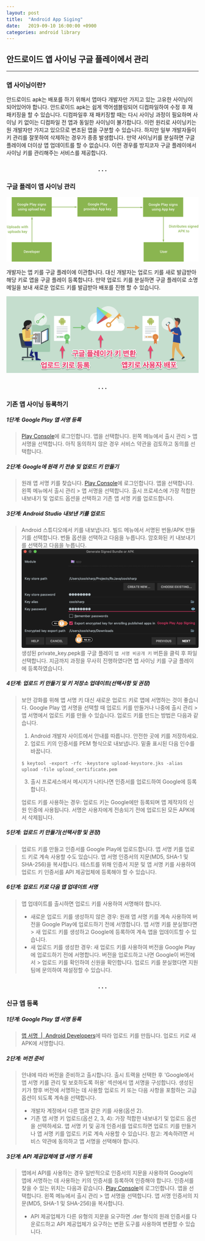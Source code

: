 ```yaml
---
layout: post
title:  "Android App Siging"
date:   2019-09-10 16:00:00 +0900
categories: android library
---
```


## 안드로이드 앱 사이닝 구글 플레이에서 관리
---
### 앱 사이닝이란?

안드로이드 apk는 배포를 하기 위해서 앱마다 개발자만 가지고 있는 고유한 사이닝이 되어있어야 합니다. 안드로이드 apk는 쉽게 역어셈블링되어 디컴파일하여 수정 후 재 패키징을 할 수 있습니다. 디컴파일후 재 패키징할 때는 다시 사이닝 과정이 필요하며 사이닝 키 없이는 디컴파일 전 앱과 동일한 사이닝이 불가합니다. 이런 원리로 사이닝키는 원 개발자만 가지고 있으므로 변조된 앱을 구분할 수 있습니다. 하지만 일부 개발자들이 키 관리를 잘못하여 삭제하는 경우가 종종 발생합니다. 만약 사이닝키를 분실하면 구글 플레이에 더이상 앱 업데이트를 할 수 없습니다. 이런 경우를 방지코자 구글 플레이에서 사이닝 키를 관리해주는 서비스를 제공합니다.

<h3 align="center">. . .</h3>

### 구글 플레이 앱 사이닝 관리

![9ac5ff19.png](/static/img/post/2019-09-10-android_app_signing/9ac5ff19.png)

개발자는 앱 키를 구글 플레이에 이관합니다. 대신 개발자는 업로드 키를 새로 발급받아 해당 키로 앱을 구글 플레이 등록합니다. 만약 업로드 키를 분실하면 구글 플레이로 소명 메일을 보내 새로운 업로드 키를 발급받아 배포를 진행 할 수 있습니다.

![76f8b4f7.png](/static/img/post/2019-09-10-android_app_signing/76f8b4f7.png)

<h3 align="center">. . .</h3>

### 기존 앱 사이닝 등록하기

##### 1단계: Google Play 앱 서명 등록

> [Play Console](https://play.google.com/apps/publish/)에 로그인합니다.
> 앱을 선택합니다.
> 왼쪽 메뉴에서 출시 관리 > 앱 서명을 선택합니다.
> 아직 동의하지 않은 경우 서비스 약관을 검토하고 동의를 선택합니다.

##### 2단계: Google에 원래 키 전송 및 업로드 키 만들기

> 원래 앱 서명 키를 찾습니다.
> [Play Console](https://play.google.com/apps/publish/)에 로그인합니다.
> 앱을 선택합니다.
> 왼쪽 메뉴에서 출시 관리 > 앱 서명을 선택합니다.
> 출시 프로세스에 가장 적합한 내보내기 및 업로드 옵션을 선택하고 기존 앱 서명 키를 업로드합니다.

##### 3단계: Android Studio 내보낸 키를 업로드

> Android 스튜디오에서 키를 내보냅니다.
> 빌드 메뉴에서 서명된 번들/APK 만들기를 선택합니다. 번들 옵션을 선택하고 다음을 누릅니다.
> 암호화된 키 내보내기를 선택하고 다음을 누릅니다.
> ![55248a28.png](/static/img/post/2019-09-10-android_app_signing/55248a28.png)
> 생성된 private_key.pepk를 구글 플레이 `앱 서명 비공개 키` 버튼을 클릭 후 파일 선택합니다.
> 지금까지 과정을 무사히 진행하였다면 앱 사이닝 키를 구글 플레이에 등록하였습니다.

##### 4단계: 업로드 키 만들기 및 키 저장소 업데이트(선택사항 및 권장)

> 보안 강화를 위해 앱 서명 키 대신 새로운 업로드 키로 앱에 서명하는 것이 좋습니다.
> Google Play 앱 서명을 선택할 때 업로드 키를 만들거나 나중에 출시 관리 > 앱 서명에서 업로드 키를 만들 수 있습니다.
> 업로드 키를 만드는 방법은 다음과 같습니다.
>
> 1. Android 개발자 사이트에서 안내를 따릅니다. 안전한 곳에 키를 저장하세요.
> 2. 업로드 키의 인증서를 PEM 형식으로 내보냅니다. 밑줄 표시된 다음 인수를 바꿉니다.
> ```shell
> $ keytool -export -rfc -keystore upload-keystore.jks -alias upload -file upload_certificate.pem
> ```
> 3. 출시 프로세스에서 메시지가 나타나면 인증서를 업로드하여 Google에 등록합니다.
>
> 업로드 키를 사용하는 경우:
> 업로드 키는 Google에만 등록되며 앱 제작자의 신원 인증에 사용됩니다.
> 서명은 사용자에게 전송되기 전에 업로드된 모든 APK에서 삭제됩니다.

##### 5단계: 업로드 키 만들기(선택사항 및 권장)

> 업로드 키를 만들고 인증서를 Google Play에 업로드합니다.
> 앱 서명 키를 업로드 키로 계속 사용할 수도 있습니다.
> 앱 서명 인증서의 지문(MD5, SHA-1 및 SHA-256)을 복사합니다.
> 테스트를 위해 인증서 지문 및 앱 서명 키를 사용하여 업로드 키 인증서를 API 제공업체에 등록해야 할 수 있습니다.

##### 6단계: 업로드 키로 다음 앱 업데이트 서명

> 앱 업데이트를 출시하면 업로드 키를 사용하여 서명해야 합니다.
> - 새로운 업로드 키를 생성하지 않은 경우: 원래 앱 서명 키를 계속 사용하여 버전을 Google Play에 업로드하기 전에 서명합니다. 앱 서명 키를 분실했다면 > 새 업로드 키를 생성하고 Google에 등록하여 계속 앱을 업데이트할 수 있습니다.
> - 새 업로드 키를 생성한 경우: 새 업로드 키를 사용하여 버전을 Google Play에 업로드하기 전에 서명합니다. 버전을 업로드하고 나면 Google이 버전에서 > 업로드 키를 확인하여 신원을 확인합니다. 업로드 키를 분실했다면 지원팀에 문의하여 재설정할 수 있습니다.

<h3 align="center">. . .</h3>

### 신규 앱 등록

##### 1단계: Google Play 앱 서명 등록

> [앱 서명  \|  Android Developers](https://developer.android.com/studio/publish/app-signing)에 따라 업로드 키를 만듭니다.
> 업로드 키로 새 APK에 서명합니다.

##### 2단계: 버전 준비

> 안내에 따라 버전을 준비하고 출시합니다.
> 출시 트랙을 선택한 후 'Google에서 앱 서명 키를 관리 및 보호하도록 허용' 섹션에서 앱 서명을 구성합니다.
> 생성된 키가 향후 버전에 서명하는 데 사용할 업로드 키 또는 다음 사항을 포함하는 고급 옵션이 되도록 계속을 선택합니다.
> - 개발자 계정에서 다른 앱과 같은 키를 사용(옵션 2).
> - 기존 앱 서명 키 업로드(옵션 2, 3, 4): 가장 적합한 내보내기 및 업로드 옵션을 선택하세요. 앱 서명 키 및 공개 인증서를 업로드하면 업로드 키를 만들거나 앱 서명 키를 업로드 키로 계속 사용할 수 있습니다.
> 참고: 계속하려면 서비스 약관에 동의하고 앱 서명을 선택해야 합니다.

##### 3단계: API 제공업체에 앱 서명 키 등록

> 앱에서 API를 사용하는 경우 일반적으로 인증서의 지문을 사용하여 Google이 앱에 서명하는 데 사용하는 키의 인증서를 등록하여 인증해야 합니다. 인증서를 찾을 수 있는 위치는 다음과 같습니다.
> [Play Console](https://play.google.com/apps/publish/)에 로그인합니다.
> 앱을 선택합니다.
> 왼쪽 메뉴에서 출시 관리 > 앱 서명을 선택합니다.
> 앱 서명 인증서의 지문(MD5, SHA-1 및 SHA-256)을 복사합니다.
>  - API 제공업체가 다른 유형의 지문을 요구하면 .der 형식의 원래 인증서를 다운로드하고 API 제공업체가 요구하는 변환 도구를 사용하여 변환할 수 있습니다.
